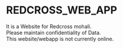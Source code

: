 # REDCROSS_WEB_APP
It is a Website for Redcross mohali.  
Please maintain confidentiality of Data.  
This website/webapp is not currently online.  



